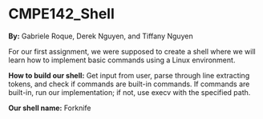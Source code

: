 # CMPE142_Shell
**By:** Gabriele Roque, Derek Nguyen, and Tiffany Nguyen

For our first assignment, we were supposed to create a shell where we will learn how to implement basic commands using a Linux environment.

**How to build our shell:**
Get input from user, parse through line extracting tokens, and check if commands are built-in commands. If commands are built-in, run our implementation; if not, use execv with the specified path.

**Our shell name:** Forknife
